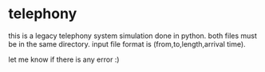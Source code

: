 # telephony
this is a legacy telephony system simulation done in python.
both files must be in the same directory.
input file format is (from,to,length,arrival time).

let me know if there is any error :)
